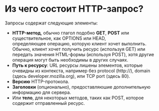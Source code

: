 Из чего состоит HTTP-запрос?
=====================

Запросы содержат следующие элементы:

* **HTTP-метод**, обычно глагол подобно **GET**, **POST** или существительное, 
    как OPTIONS или HEAD,    
    определяющее операцию, которую клиент хочет выполнить. Обычно, клиент хочет получить ресурс (используя GET) или передать значения HTML-формы (используя POST), хотя другие операция могут быть необходимы в других случаях.
* **Путь к ресурсу**: URL ресурсы лишены элементов, которые очевидны из контекста, например 
    без protocol (http://), domain (здесь developer.mozilla.org), или TCP port (здесь 80).
* **Версию** HTTP-протокола.
* **Заголовки** (опционально), предоставляюшие дополнительную информацию для сервера.
* Или **тело**, для некоторых методов, таких как POST, которое содержит отправленный ресурс.
